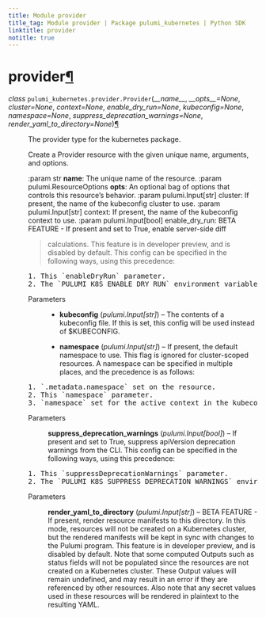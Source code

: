 ```yaml
---
title: Module provider
title_tag: Module provider | Package pulumi_kubernetes | Python SDK
linktitle: provider
notitle: true
---
```


<div class="section" id="module-pulumi_kubernetes.provider">
<span id="provider"></span><h1>provider<a class="headerlink" href="#module-pulumi_kubernetes.provider" title="Permalink to this headline">¶</a></h1>
<dl class="class">
<dt id="pulumi_kubernetes.provider.Provider">
<em class="property">class </em><code class="sig-prename descclassname">pulumi_kubernetes.provider.</code><code class="sig-name descname">Provider</code><span class="sig-paren">(</span><em class="sig-param">__name__</em>, <em class="sig-param">__opts__=None</em>, <em class="sig-param">cluster=None</em>, <em class="sig-param">context=None</em>, <em class="sig-param">enable_dry_run=None</em>, <em class="sig-param">kubeconfig=None</em>, <em class="sig-param">namespace=None</em>, <em class="sig-param">suppress_deprecation_warnings=None</em>, <em class="sig-param">render_yaml_to_directory=None</em><span class="sig-paren">)</span><a class="headerlink" href="#pulumi_kubernetes.provider.Provider" title="Permalink to this definition">¶</a></dt>
<dd><p>The provider type for the kubernetes package.</p>
<p>Create a Provider resource with the given unique name, arguments, and options.</p>
<p>:param str <strong>name</strong>: The unique name of the resource.
:param pulumi.ResourceOptions <strong>opts</strong>: An optional bag of options that controls this resource’s behavior.
:param pulumi.Input[str] cluster: If present, the name of the kubeconfig cluster to use.
:param pulumi.Input[str] context: If present, the name of the kubeconfig context to use.
:param pulumi.Input[bool] enable_dry_run: BETA FEATURE - If present and set to True, enable server-side diff</p>
<blockquote>
<div><p>calculations. This feature is in developer preview, and is disabled by default.
This config can be specified in the following ways, using this precedence:</p>
</div></blockquote>
<div class="highlight-default notranslate"><div class="highlight"><pre><span></span>1. This `enableDryRun` parameter.
2. The `PULUMI_K8S_ENABLE_DRY_RUN` environment variable.
</pre></div>
</div>
<dl class="field-list simple">
<dt class="field-odd">Parameters</dt>
<dd class="field-odd"><ul class="simple">
<li><p><strong>kubeconfig</strong> (<em>pulumi.Input</em><em>[</em><em>str</em><em>]</em>) – The contents of a kubeconfig file.
If this is set, this config will be used instead of $KUBECONFIG.</p></li>
<li><p><strong>namespace</strong> (<em>pulumi.Input</em><em>[</em><em>str</em><em>]</em>) – If present, the default namespace to use.
This flag is ignored for cluster-scoped resources.
A namespace can be specified in multiple places, and the precedence is as follows:</p></li>
</ul>
</dd>
</dl>
<div class="highlight-default notranslate"><div class="highlight"><pre><span></span>1. `.metadata.namespace` set on the resource.
2. This `namespace` parameter.
3. `namespace` set for the active context in the kubeconfig.
</pre></div>
</div>
<dl class="field-list simple">
<dt class="field-odd">Parameters</dt>
<dd class="field-odd"><p><strong>suppress_deprecation_warnings</strong> (<em>pulumi.Input</em><em>[</em><em>bool</em><em>]</em>) – If present and set to True, suppress apiVersion
deprecation warnings from the CLI.
This config can be specified in the following ways, using this precedence:</p>
</dd>
</dl>
<div class="highlight-default notranslate"><div class="highlight"><pre><span></span>1. This `suppressDeprecationWarnings` parameter.
2. The `PULUMI_K8S_SUPPRESS_DEPRECATION_WARNINGS` environment variable.
</pre></div>
</div>
<dl class="field-list simple">
<dt class="field-odd">Parameters</dt>
<dd class="field-odd"><p><strong>render_yaml_to_directory</strong> (<em>pulumi.Input</em><em>[</em><em>str</em><em>]</em>) – BETA FEATURE - If present, render resource manifests to this
directory. In this mode, resources will not be created on a Kubernetes cluster, but
the rendered manifests will be kept in sync with changes to the Pulumi program.
This feature is in developer preview, and is disabled by default. Note that some
computed Outputs such as status fields will not be populated since the resources are
not created on a Kubernetes cluster. These Output values will remain undefined,
and may result in an error if they are referenced by other resources. Also note that
any secret values used in these resources will be rendered in plaintext to the
resulting YAML.</p>
</dd>
</dl>
</dd></dl>

</div>
